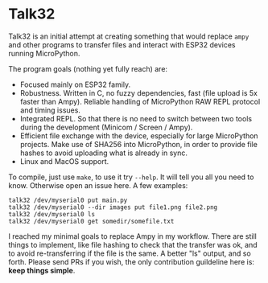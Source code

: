 # Talk32

Talk32 is an initial attempt at creating something that would replace
`ampy` and other programs to transfer files and interact with ESP32
devices running MicroPython.

The program goals (nothing yet fully reach) are:
* Focused mainly on ESP32 family.
* Robustness. Written in C, no fuzzy dependencies, fast (file upload is 5x faster than Ampy). Reliable handling of MicroPython RAW REPL protocol and timing issues.
* Integrated REPL. So that there is no need to switch between two tools during the development (Minicom / Screen / Ampy).
* Efficient file exchange with the device, especially for large MicroPython projects. Make use of SHA256 into MicroPython, in order to provide file hashes to avoid uploading what is already in sync.
* Linux and MacOS support.

To compile, just use `make`, to use it try `--help`. It will tell you all you need to know. Otherwise open an issue here. A few examples:

```
talk32 /dev/myserial0 put main.py
talk32 /dev/myserial0 --dir images put file1.png file2.png
talk32 /dev/myserial0 ls
talk32 /dev/myserial0 get somedir/somefile.txt
```

I reached my minimal goals to replace Ampy in my workflow. There are still things to implement, like file hashing to check that the transfer was ok, and to avoid re-transferring if the file is the same. A better "ls" output, and so forth. Please send PRs if you wish, the only contribution guildeline here is: **keep things simple**.
